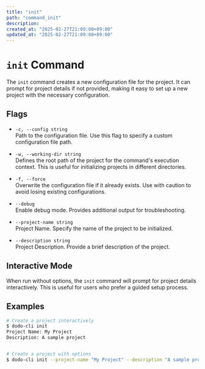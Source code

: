 ```yaml
---
title: "init"
path: "command_init"
description: 
created_at: "2025-02-27T21:09:00+09:00"
updated_at: "2025-02-27T21:09:00+09:00"
---
```


# `init` Command

The `init` command creates a new configuration file for the project. It can prompt for project details if not provided, making it easy to set up a new project with the necessary configuration.

## Flags
* `-c, --config string`  
  Path to the configuration file. Use this flag to specify a custom configuration file path.

* `-w, --working-dir string`  
  Defines the root path of the project for the command's execution context. This is useful for initializing projects in different directories.

* `-f, --force`  
  Overwrite the configuration file if it already exists. Use with caution to avoid losing existing configurations.

* `--debug`  
  Enable debug mode. Provides additional output for troubleshooting.

* `--project-name string`  
  Project Name. Specify the name of the project to be initialized.

* `--description string`  
  Project Description. Provide a brief description of the project.

## Interactive Mode

When run without options, the `init` command will prompt for project details interactively. This is useful for users who prefer a guided setup process.

## Examples

```bash
# Create a project interactively
$ dodo-cli init
Project Name: My Project
Description: A sample project


# Create a project with options
$ dodo-cli init --project-name "My Project" --description "A sample project"
```
